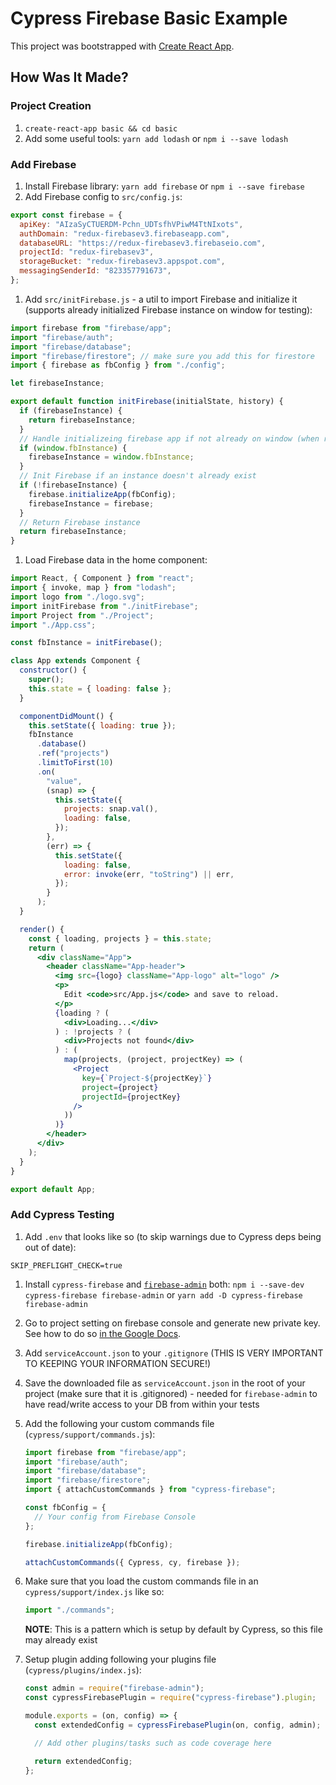 # Cypress Firebase Basic Example

This project was bootstrapped with [Create React App](https://github.com/facebook/create-react-app).

## How Was It Made?

### Project Creation

1. `create-react-app basic && cd basic`
1. Add some useful tools: `yarn add lodash` or `npm i --save lodash`

### Add Firebase

1. Install Firebase library: `yarn add firebase` or `npm i --save firebase`
1. Add Firebase config to `src/config.js`:

```js
export const firebase = {
  apiKey: "AIzaSyCTUERDM-Pchn_UDTsfhVPiwM4TtNIxots",
  authDomain: "redux-firebasev3.firebaseapp.com",
  databaseURL: "https://redux-firebasev3.firebaseio.com",
  projectId: "redux-firebasev3",
  storageBucket: "redux-firebasev3.appspot.com",
  messagingSenderId: "823357791673",
};
```

1. Add `src/initFirebase.js` - a util to import Firebase and initialize it (supports already initialized Firebase instance on window for testing):

```js
import firebase from "firebase/app";
import "firebase/auth";
import "firebase/database";
import "firebase/firestore"; // make sure you add this for firestore
import { firebase as fbConfig } from "./config";

let firebaseInstance;

export default function initFirebase(initialState, history) {
  if (firebaseInstance) {
    return firebaseInstance;
  }
  // Handle initializeing firebase app if not already on window (when running tests)
  if (window.fbInstance) {
    firebaseInstance = window.fbInstance;
  }
  // Init Firebase if an instance doesn't already exist
  if (!firebaseInstance) {
    firebase.initializeApp(fbConfig);
    firebaseInstance = firebase;
  }
  // Return Firebase instance
  return firebaseInstance;
}
```

1. Load Firebase data in the home component:

```jsx
import React, { Component } from "react";
import { invoke, map } from "lodash";
import logo from "./logo.svg";
import initFirebase from "./initFirebase";
import Project from "./Project";
import "./App.css";

const fbInstance = initFirebase();

class App extends Component {
  constructor() {
    super();
    this.state = { loading: false };
  }

  componentDidMount() {
    this.setState({ loading: true });
    fbInstance
      .database()
      .ref("projects")
      .limitToFirst(10)
      .on(
        "value",
        (snap) => {
          this.setState({
            projects: snap.val(),
            loading: false,
          });
        },
        (err) => {
          this.setState({
            loading: false,
            error: invoke(err, "toString") || err,
          });
        }
      );
  }

  render() {
    const { loading, projects } = this.state;
    return (
      <div className="App">
        <header className="App-header">
          <img src={logo} className="App-logo" alt="logo" />
          <p>
            Edit <code>src/App.js</code> and save to reload.
          </p>
          {loading ? (
            <div>Loading...</div>
          ) : !projects ? (
            <div>Projects not found</div>
          ) : (
            map(projects, (project, projectKey) => (
              <Project
                key={`Project-${projectKey}`}
                project={project}
                projectId={projectKey}
              />
            ))
          )}
        </header>
      </div>
    );
  }
}

export default App;
```

### Add Cypress Testing

1. Add `.env` that looks like so (to skip warnings due to Cypress deps being out of date):

```
SKIP_PREFLIGHT_CHECK=true
```

1. Install `cypress-firebase` and [`firebase-admin`](https://www.npmjs.org/package/firebase-admin) both: `npm i --save-dev cypress-firebase firebase-admin` or `yarn add -D cypress-firebase firebase-admin`
1. Go to project setting on firebase console and generate new private key. See how to do so [in the Google Docs](https://sites.google.com/site/scriptsexamples/new-connectors-to-google-services/firebase/tutorials/authenticate-with-a-service-account).
1. Add `serviceAccount.json` to your `.gitignore` (THIS IS VERY IMPORTANT TO KEEPING YOUR INFORMATION SECURE!)
1. Save the downloaded file as `serviceAccount.json` in the root of your project (make sure that it is .gitignored) - needed for `firebase-admin` to have read/write access to your DB from within your tests
1. Add the following your custom commands file (`cypress/support/commands.js`):

   ```js
   import firebase from "firebase/app";
   import "firebase/auth";
   import "firebase/database";
   import "firebase/firestore";
   import { attachCustomCommands } from "cypress-firebase";

   const fbConfig = {
     // Your config from Firebase Console
   };

   firebase.initializeApp(fbConfig);

   attachCustomCommands({ Cypress, cy, firebase });
   ```

1. Make sure that you load the custom commands file in an `cypress/support/index.js` like so:

   ```js
   import "./commands";
   ```

   **NOTE**: This is a pattern which is setup by default by Cypress, so this file may already exist

1. Setup plugin adding following your plugins file (`cypress/plugins/index.js`):

   ```js
   const admin = require("firebase-admin");
   const cypressFirebasePlugin = require("cypress-firebase").plugin;

   module.exports = (on, config) => {
     const extendedConfig = cypressFirebasePlugin(on, config, admin);

     // Add other plugins/tasks such as code coverage here

     return extendedConfig;
   };
   ```
